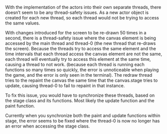With the implementation of the actors into their own separate threads, there doesn’t seem to be any thread-safety issues. As a new actor object is created for each new thread, so each thread would not be trying to access the same values. 

With changes introduced for the screen to be re-drawn 50 times in a second, there is a thread-safety issue where the canvas element is being accessed by the main thread and thread-0 (the new thread that re-draws the screen). Because the threads try to access the same element and the time intervals that each thread access the canvas element are not the same, each thread will eventually try to access this element at the same time, causing a thread to not work. (because each thread is running each functions so many times so quickly, the error is unnoticeable when playing the game, and the error is only seen in the terminal). The redraw thread tries to the repaint the canvas the same time that the canvas.stage tries to update, causing thread-0 to fail to repaint in that instance. 

To fix this issue, you would have to synchronize these threads, based on the stage class and its functions. Most likely the update function and the paint function. 

Currently when you synchronize both the paint and update functions within stage, the error seems to be fixed where the thread-0 is now no longer has an error when accessing the stage class.
